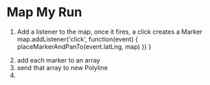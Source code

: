 # Map My Run


1.  Add a listener to the map, once it fires, a click creates a Marker
map.addListener('click', function(event) {
  placeMarkerAndPanTo(event.latLng, map)
  })
}
<!-- NEED TO FIGURE OUT HOW TO REMOVE LISTENER -->

2. add each marker to an array
3. send that array to new Polyline
4. 
